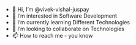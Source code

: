 - 👋 Hi, I’m @vivek-vishal-juspay
- 👀 I’m interested in Software Development
- 🌱 I’m currently learning Different Technologies
- 💞️ I’m looking to collaborate on Technologies
- 📫 How to reach me - you know

<!---
vivek-vishal-juspay/vivek-vishal-juspay is a ✨ special ✨ repository because its `README.md` (this file) appears on your GitHub profile.
You can click the Preview link to take a look at your changes.
--->
